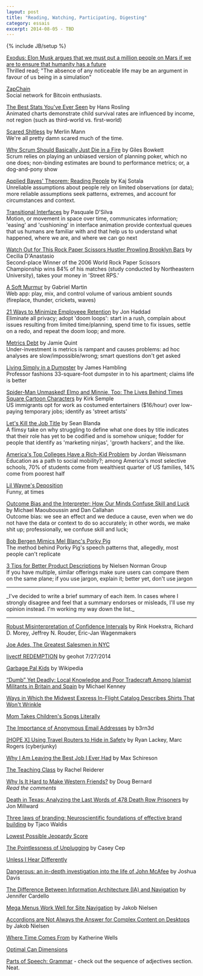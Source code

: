 ```yaml
---
layout: post
title: "Reading, Watching, Participating, Digesting"
category: essais
excerpt: 2014-08-05 - TBD
---
```

{% include JB/setup %}

[Exodus: Elon Musk argues that we must put a million people on Mars if we are to ensure that humanity has a future](http://aeon.co/magazine/technology/the-elon-musk-interview-on-mars/)  
Thrilled read; "The absence of any noticeable life may be an argument in favour of us being in a simulation"  

[ZapChain](http://www.zapchain.com/home/)  
Social network for Bitcoin enthusiasts.  

[The Best Stats You've Ever Seen](http://www.ted.com/talks/hans_rosling_shows_the_best_stats_you_ve_ever_seen#t-613190) by Hans Rosling  
Animated charts demonstrate child survival rates are influenced by income, not region (such as third-world vs. first-world)  

[Scared Shitless](https://www.youtube.com/watch?v=Lk0hSeQ5s_k) by Merlin Mann  
We're all pretty damn scared much of the time.  

[Why Scrum Should Basically Just Die in a Fire](http://gilesbowkett.blogspot.com.au/2014/09/why-scrum-should-basically-just-die-in.html) by Giles Bowkett  
Scrum relies on playing an unbiased version of planning poker, which no one does; non-binding estimates are bound to performance metrics; or, a dog-and-pony show  

[Applied Bayes' Theorem: Reading People](http://lesswrong.com/lw/2el/applied_bayes_theorem_reading_people/) by Kaj Sotala  
Unreliable assumptions about people rely on limited observations (or data); more reliable assumptions seek patterns, extremes, and account for circumstances and context.  

[Transitional Interfaces](https://medium.com/@pasql/transitional-interfaces-926eb80d64e3) by Pasquale D'Silva  
Motion, or movement in space over time, communicates information; 'easing' and 'cushioning' in interface animation provide contextual queues that us humans are familiar with and that help us to understand what happened, where we are, and where we can go next  

[Watch Out for This Rock Paper Scissors Hustler Prowling Brooklyn Bars](http://gothamist.com/2014/09/23/rock_paper_scissors_hustler.php) by Cecilia D'Anastasio  
Second-place Winner of the 2006 World Rock Paper Scissors Championship wins 84% of his matches (study conducted by Northeastern University), takes your money in 'Street RPS.'

[A Soft Murmur](http://asoftmurmur.com/index.html) by Gabriel Martin  
Web app: play, mix, and control volume of various ambient sounds (fireplace, thunder, crickets, waves)  

[21 Ways to Minimize Employeee Retention](http://rustyrazorblade.com/2014/09/21-ways-to-minimize-employee-retention/) by Jon Haddad  
Eliminate all privacy; adopt 'doom loops': start in a rush, complain about issues resulting from limited time/planning, spend time to fix issues, settle on a redo, and repeat the doom loop; and more.  

[Metrics Debt](http://jamiequint.com/metrics-debt/) by Jamie Quint  
Under-investment is metrics is rampant and causes problems: ad hoc analyses are slow/impossible/wrong; smart questions don't get asked  

[Living Simply in a Dumpster](http://www.theatlantic.com/features/archive/2014/09/the-simple-life-in-a-dumpster/379947/) by James Hambling  
Professor fashions 33-square-foot dumpster in to his apartment; claims life is better  

[Spider-Man Unmasked! Elmo and Minnie, Too: The Lives Behind Times Square Cartoon Characters](http://www.nytimes.com/2014/08/03/nyregion/the-lives-behind-times-square-cartoon-characters.html) by Kirk Semple  
US immigrants opt for work as costumed entertainers ($16/hour) over low-paying temporary jobs; identify as 'street artists'  

[Let's Kill the Job Title](http://99u.com/articles/31705/lets-kill-the-job-title) by Sean Blanda  
A flimsy take on why struggling to define what one does by title indicates that their role has yet to be codified and is somehow unique; fodder for people that identify as 'marketing ninjas', 'growth hackers', and the like.  

[America's Top Colleges Have a Rich-Kid Problem](http://www.theatlantic.com/business/archive/2013/05/americas-top-colleges-have-a-rich-kid-problem/276195/) by Jordan Weissmann  
Education as a path to social mobility?; among America's most selective schools, 70% of students come from wealthiest quarter of US families, 14% come from poorest half  

[Lil Wayne's Deposition](http://abovethelaw.com/2012/09/lil-wayne-is-quite-possibly-the-best-deponent-of-all-time/)  
Funny, at times  

[Outcome Bias and the Interpreter: How Our Minds Confuse Skill and Luck](http://analystreports.som.yale.edu/internal/F2013/MJ/Outcome%20Bias%20and%20the%20Interpreter.pdf) by Michael Maouboussin and Dan Callahan  
Outcome bias: we see an effect and we deduce a cause, even when we do not have the data or context to do so accurately; in other words, we make shit up; professionally, we confuse skill and luck;  

[Bob Bergen Mimics Mel Blanc's Porky Pig](https://www.youtube.com/watch?v=lXC_j5QB6v8)  
The method behind Porky Pig's speech patterns that, allegedly, most people can't replicate  

[3 Tips for Better Product Descriptions](http://www.nngroup.com/articles/product-descriptions/) by Nielsen Norman Group  
If you have multiple, similar offerings make sure users can compare them on the same plane; if you use jargon, explain it; better yet, don't use jargon  

<hr>
_I've decided to write a brief summary of each item. In cases where I strongly disagree and feel that a summary endorses or misleads, I'll use my opinion instead. I'm working my way down the list._  
<hr>   

[Robust Misinterpretation of Confidence Intervals](http://www.ejwagenmakers.com/inpress/HoekstraEtAlPBR.pdf) by Rink Hoekstra, Richard D. Morey, Jeffrey N. Rouder, Eric-Jan Wagenmakers  

[Joe Ades, The Greatest Salesmen in NYC](https://www.youtube.com/watch?v=HCUct4NlxE0)  

[livectf REDEMPTION](https://www.youtube.com/watch?v=td1KEUhlSuk) by geohot 7/27/2014   

[Garbage Pal Kids](http://en.wikipedia.org/wiki/Garbage_Pail_Kids) by Wikipedia  

[“Dumb” Yet Deadly: Local Knowledge and Poor Tradecraft Among Islamist Militants in Britain and Spain](https://www.google.com/url?sa=t&rct=j&q=&esrc=s&source=web&cd=1&cad=rja&uact=8&ved=0CB8QFjAA&url=http%3A%2F%2Fwikileaks.org%2Fgifiles%2Fattach%2F134%2F134075_Dumb%2520yet%2520Deadl.pdf) by Michael Kenney  

[Ways in Which the Midwest Express In-Flight Catalog Describes Shirts That Won't Wrinkle](http://www.mcsweeneys.net/articles/ways-in-which-the-midwest-express-in-flight-catalog-describes-shirts-that-wont-wrinkle)  

[Mom Takes Children's Songs Literally](http://www.mcsweeneys.net/articles/mom-takes-childrens-songs-literally)

[The Importance of Anonymous Email Addresses](http://www.b3rn3d.com/blog/2014/05/16/email/) by b3rn3d  

[[HOPE X] Using Travel Routers to Hide in Safety](https://www.youtube.com/watch?v=sLzhrjuDQfY) by Ryan Lackey, Marc Rogers (cyberjunky)  

[Why I Am Leaving the Best Job I Ever Had](http://maxschireson.com/2014/08/05/1137/?blogsub=subscribed#blog_subscription-3) by Max Schireson  

[The Teaching Class](http://www.guernicamag.com/features/the-teaching-class/) by Rachel Reiderer  

[Why Is It Hard to Make Western Friends?](http://blogs.voanews.com/student-union/2014/02/24/why-is-it-hard-to-make-western-friends/) by Doug Bernard  
*Read the comments*

[Death in Texas: Analyzing the Last Words of 478 Death Row Prisoners](http://jonmillward.com/blog/psychological-subtleties/death-in-texas-analyzing-the-last-words-of-478-death-row-prisoners/) by Jon Millward  


[Three laws of branding: Neuroscientific foundations of effective brand building](http://www.palgrave-journals.com/bm/journal/v16/n3/full/2550139a.html) by Tjaco Waldis  

[Lowest Possible Jeopardy Score](http://www.datagenetics.com/blog/april32014/index.html)  

[The Pointlessness of Unplugging](http://www.newyorker.com/online/blogs/culture/2014/03/the-pointlessness-of-unplugging.html) by Casey Cep  

[Unless I Hear Differently](http://unlessiheardifferently.com/)  

[Dangerous: an in-depth investigation into the life of John McAfee](http://www.wired.co.uk/magazine/archive/2013/02/features/dangerous/viewall) by Joshua Davis  

[The Difference Between Information Architecture (IA) and Navigation](http://www.nngroup.com/articles/ia-vs-navigation) by Jennifer Cardello  

[Mega Menus Work Well for Site Navigation](http://www.nngroup.com/articles/mega-menus-work-well/) by Jakob Nielsen  

[Accordions are Not Always the Answer for Complex Content on Desktops](http://www.nngroup.com/articles/accordions-complex-content/) by Jakob Nielsen  

[Where Time Comes From](http://www.theatlantic.com/video/index/358609/where-time-comes-from/) by Katherine Wells  

[Optimal Can Dimensions](http://www.datagenetics.com/blog/august12014/index.html)  

[Parts of Speech: Grammar](http://www.enchantedlearning.com/grammar/partsofspeech/) - check out the sequence of adjectives section. Neat.  

<a href="https://plus.google.com/+VincentBarr0?rel=author"></a>